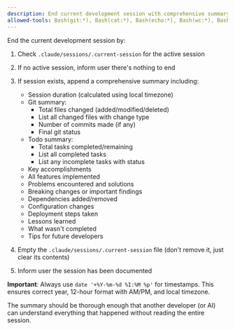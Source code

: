 ```yaml
---
description: End current development session with comprehensive summary
allowed-tools: Bash(git:*), Bash(cat:*), Bash(echo:*), Bash(wc:*), Bash(grep:*), Bash(rm:*), Bash(truncate:*), Bash(env:*), Bash(date:*)
---
```


End the current development session by:

1. Check `.claude/sessions/.current-session` for the active session
2. If no active session, inform user there's nothing to end
3. If session exists, append a comprehensive summary including:
   - Session duration (calculated using local timezone)
   - Git summary:
     * Total files changed (added/modified/deleted)
     * List all changed files with change type
     * Number of commits made (if any)
     * Final git status
   - Todo summary:
     * Total tasks completed/remaining
     * List all completed tasks
     * List any incomplete tasks with status
   - Key accomplishments
   - All features implemented
   - Problems encountered and solutions
   - Breaking changes or important findings
   - Dependencies added/removed
   - Configuration changes
   - Deployment steps taken
   - Lessons learned
   - What wasn't completed
   - Tips for future developers

4. Empty the `.claude/sessions/.current-session` file (don't remove it, just clear its contents)
5. Inform user the session has been documented

**Important**: Always use `date '+%Y-%m-%d %I:%M %p'` for timestamps. This ensures correct year, 12-hour format with AM/PM, and local timezone.

The summary should be thorough enough that another developer (or AI) can understand everything that happened without reading the entire session.